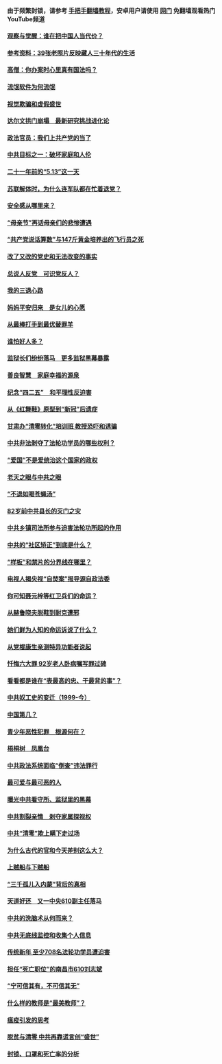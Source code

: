 #### 由于频繁封锁，请参考 [手把手翻墙教程](https://github.com/gfw-breaker/guides/wiki/)，安卓用户请使用 [网门](https://github.com/gfw-breaker/nogfw/blob/master/dl.md?t=06160001) 免翻墙观看热门YouTube频道 

#### [观察与觉醒：谁在把中国人当代价？](../pages/19/426987.md?t=06160001) 

#### [参考资料：39张老照片反映藏人三十年代的生活](../pages/19/426471.md?t=06160001) 

#### [高僧：你办案时心里真有国法吗？](../pages/19/426530.md?t=06160001) 

#### [流氓软件为何流氓](../pages/19/426531.md?t=06160001) 

#### [视觉欺骗和虚假盛世](../pages/19/426443.md?t=06160001) 

#### [达尔文拱门崩塌　最新研究挑战进化论](../pages/19/426009.md?t=06160001) 

#### [政法官员：我们上共产党的当了](../pages/19/425351.md?t=06160001) 

#### [中共目标之一：破坏家庭和人伦](../pages/19/424454.md?t=06160001) 

#### [二十一年前的“5.13”这一天](../pages/19/424814.md?t=06160001) 

#### [苏联解体时，为什么连军队都在忙着退党？](../pages/19/424335.md?t=06160001) 

#### [安全感从哪里来？](../pages/19/424336.md?t=06160001) 

#### [“母亲节”再话母亲们的悲惨遭遇](../pages/19/424234.md?t=06160001) 

#### [“共产党说话算数”与147斤黄金培养出的飞行员之死](../pages/19/424115.md?t=06160001) 

#### [改了又改的党史和无法改变的事实](../pages/19/424037.md?t=06160001) 

#### [总说人反党　可识党反人？](../pages/19/423820.md?t=06160001) 

#### [我的三退心路](../pages/19/423876.md?t=06160001) 

#### [妈妈平安归来　是女儿的心愿](../pages/19/423947.md?t=06160001) 

#### [从最棒打手到最优替罪羊](../pages/19/423819.md?t=06160001) 

#### [谁怕好人多？](../pages/19/423774.md?t=06160001) 

#### [监狱长们纷纷落马　更多监狱黑幕暴露](../pages/19/423787.md?t=06160001) 

#### [善良智慧　家庭幸福的源泉](../pages/19/423632.md?t=06160001) 

#### [纪念“四二五”　和平理性反迫害](../pages/19/423660.md?t=06160001) 

#### [从《红舞鞋》原型到“新冠”后遗症](../pages/19/423509.md?t=06160001) 

#### [甘肃办“清零转化”培训班 教授恐吓和诱骗](../pages/19/423498.md?t=06160001) 

#### [中共非法剥夺了法轮功学员的哪些权利？](../pages/19/423392.md?t=06160001) 

#### [“爱国”不是爱统治这个国家的政权](../pages/19/423029.md?t=06160001) 

#### [老天之眼与中共之眼](../pages/19/423378.md?t=06160001) 

#### [“不退如喝苍蝇汤”](../pages/19/423287.md?t=06160001) 

#### [82岁前中共县长的灭门之灾](../pages/19/423055.md?t=06160001) 

#### [中共乡镇司法所参与迫害法轮功所起的作用](../pages/19/423064.md?t=06160001) 

#### [中共的“社区矫正”到底是什么？](../pages/19/422870.md?t=06160001) 

#### [“样板”和禁片的分界线在哪里？](../pages/19/422704.md?t=06160001) 

#### [电视人揭央视“自焚案”报导源自政法委](../pages/19/422770.md?t=06160001) 

#### [你可知聂元梓等红卫兵们的命运？](../pages/19/422848.md?t=06160001) 

#### [从赫鲁晓夫脱鞋到耐克遭邪](../pages/19/422826.md?t=06160001) 

#### [她们鲜为人知的命运诉说了什么？](../pages/19/422754.md?t=06160001) 

#### [从党棍康生亲测特异功能者说起](../pages/19/422657.md?t=06160001) 

#### [忏悔六大罪 92岁老人卧病嘱写罪过碑](../pages/19/422750.md?t=06160001) 

#### [看看都是谁在“表最高的忠、干最背的事”？](../pages/19/422703.md?t=06160001) 

#### [中共奴工史的变迁（1999-今）](../pages/19/422656.md?t=06160001) 

#### [中国第几？](../pages/19/422496.md?t=06160001) 

#### [青少年恶性犯罪　根源何在？](../pages/19/422449.md?t=06160001) 

#### [梧桐树　凤凰台](../pages/19/422442.md?t=06160001) 

#### [中共政法系统面临“倒查”违法罪行](../pages/19/422497.md?t=06160001) 

#### [最可爱与最可恶的人](../pages/19/422448.md?t=06160001) 

#### [曝光中共看守所、监狱里的黑幕](../pages/19/422390.md?t=06160001) 

#### [中共割裂亲情　剥夺家属探视权](../pages/19/422364.md?t=06160001) 

#### [中共“清零”欺上瞒下走过场](../pages/19/422306.md?t=06160001) 

#### [为什么古代的官和今天差别这么大？](../pages/19/422228.md?t=06160001) 

#### [上贼船与下贼船](../pages/19/422276.md?t=06160001) 

#### [“三千孤儿入内蒙”背后的真相](../pages/19/422229.md?t=06160001) 

#### [天道好还　又一中央610副主任落马](../pages/19/422155.md?t=06160001) 

#### [中共的洗脑术从何而来？](../pages/19/422154.md?t=06160001) 

#### [中共无底线监控和收集个人信息](../pages/19/422039.md?t=06160001) 

#### [传统新年 至少708名法轮功学员遭迫害](../pages/19/421946.md?t=06160001) 

#### [担任“死亡职位”的南昌市610刘志斌](../pages/19/421957.md?t=06160001) 

#### [“宁可信其有，不可信其无”](../pages/19/421691.md?t=06160001) 

#### [什么样的教师是“最美教师”？](../pages/19/421755.md?t=06160001) 

#### [瘟疫引发的思考](../pages/19/421594.md?t=06160001) 

#### [脱贫与清零 中共再靠谎言创“盛世”](../pages/19/421590.md?t=06160001) 

#### [封锁、口罩和死亡率的分析](../pages/19/421495.md?t=06160001) 

